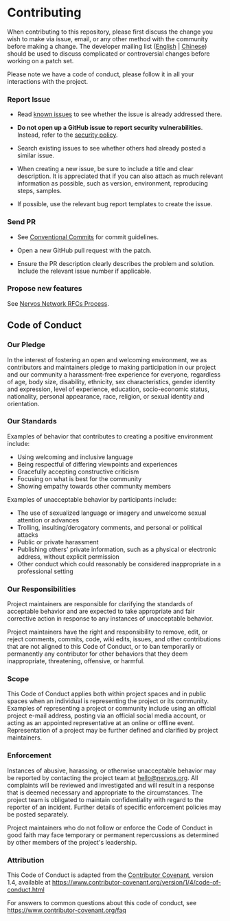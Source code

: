 # Contributing

When contributing to this repository, please first discuss the change you wish to make via issue,
email, or any other method with the community before making a change. The developer mailing list
([English] | [Chinese]) should be used to discuss complicated or controversial changes before working
on a patch set.

[english]: https://groups.google.com/a/nervos.org/d/forum/ckb-dev
[chinese]: https://groups.google.com/a/nervos.org/d/forum/ckb-dev-zh

Please note we have a code of conduct, please follow it in all your interactions with the project.

### Report Issue

* Read [known issues](https://github.com/nervosnetwork/ckb/projects/2) to see whether the issue is already addressed there.

* **Do not open up a GitHub issue to report security vulnerabilities**. Instead,
  refer to the [security policy](SECURITY.md).

* Search existing issues to see whether others had already posted a similar issue.

* When creating a new issue, be sure to include a title and clear description. It is appreciated that if you can also attach as much relevant information as possible, such as version, environment, reproducing steps, samples.

* If possible, use the relevant bug report templates to create the issue.

### Send PR

* See [Conventional Commits](https://conventionalcommits.org) for commit guidelines.

* Open a new GitHub pull request with the patch.

* Ensure the PR description clearly describes the problem and solution. Include the relevant issue number if applicable.

### Propose new features

See [Nervos Network RFCs Process](https://github.com/nervosnetwork/rfcs).

## Code of Conduct

### Our Pledge

In the interest of fostering an open and welcoming environment, we as
contributors and maintainers pledge to making participation in our project and
our community a harassment-free experience for everyone, regardless of age, body
size, disability, ethnicity, sex characteristics, gender identity and expression,
level of experience, education, socio-economic status, nationality, personal
appearance, race, religion, or sexual identity and orientation.

### Our Standards

Examples of behavior that contributes to creating a positive environment
include:

* Using welcoming and inclusive language
* Being respectful of differing viewpoints and experiences
* Gracefully accepting constructive criticism
* Focusing on what is best for the community
* Showing empathy towards other community members

Examples of unacceptable behavior by participants include:

* The use of sexualized language or imagery and unwelcome sexual attention or
 advances
* Trolling, insulting/derogatory comments, and personal or political attacks
* Public or private harassment
* Publishing others' private information, such as a physical or electronic
 address, without explicit permission
* Other conduct which could reasonably be considered inappropriate in a
 professional setting

### Our Responsibilities

Project maintainers are responsible for clarifying the standards of acceptable
behavior and are expected to take appropriate and fair corrective action in
response to any instances of unacceptable behavior.

Project maintainers have the right and responsibility to remove, edit, or
reject comments, commits, code, wiki edits, issues, and other contributions
that are not aligned to this Code of Conduct, or to ban temporarily or
permanently any contributor for other behaviors that they deem inappropriate,
threatening, offensive, or harmful.

### Scope

This Code of Conduct applies both within project spaces and in public spaces
when an individual is representing the project or its community. Examples of
representing a project or community include using an official project e-mail
address, posting via an official social media account, or acting as an appointed
representative at an online or offline event. Representation of a project may be
further defined and clarified by project maintainers.

### Enforcement

Instances of abusive, harassing, or otherwise unacceptable behavior may be
reported by contacting the project team at hello@nervos.org. All
complaints will be reviewed and investigated and will result in a response that
is deemed necessary and appropriate to the circumstances. The project team is
obligated to maintain confidentiality with regard to the reporter of an incident.
Further details of specific enforcement policies may be posted separately.

Project maintainers who do not follow or enforce the Code of Conduct in good
faith may face temporary or permanent repercussions as determined by other
members of the project's leadership.

### Attribution

This Code of Conduct is adapted from the [Contributor Covenant][homepage], version 1.4,
available at https://www.contributor-covenant.org/version/1/4/code-of-conduct.html

[homepage]: https://www.contributor-covenant.org

For answers to common questions about this code of conduct, see
https://www.contributor-covenant.org/faq
